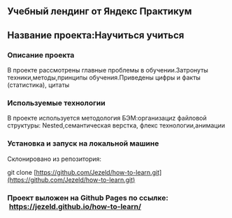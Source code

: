 ## Учебный лендинг от Яндекс Практикум

## Название проекта:Научиться учиться

### Описание проекта

В проекте рассмотрены главные проблемы в обучении.Затронуты техники,методы,принципы обучения.Приведены цифры и факты (статистика), цитаты

### Используемые технологии

В проекте используется методология БЭМ:организациz файловой структуры: Nested,семантическая верстка, флекс технологии,анимации

### Установка и запуск на локальной машине

Склонировано из репозитория:

git clone [https://github.com/Jezeld/how-to-learn.git](https://github.com/Jezeld/how-to-learn.git)

### Проект выложен на Github Pages по ссылке:  https://jezeld.github.io/how-to-learn/
